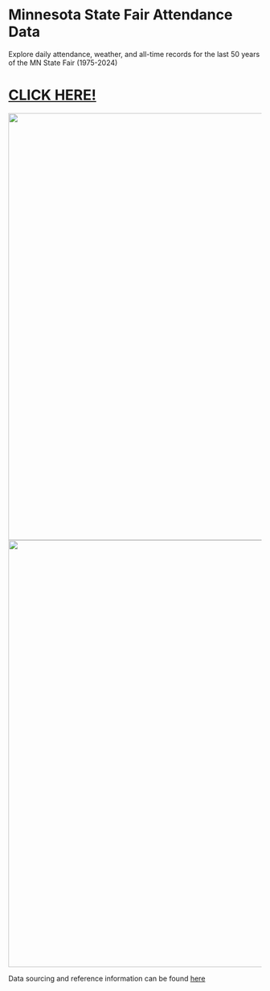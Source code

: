 # Minnesota State Fair Attendance Data 

Explore daily attendance, weather, and all-time records for the last 50 years of the MN State Fair (1975-2024)

# **[CLICK HERE!](https://makuhs.github.io/StateFairMN/)**



<img src="" width="850">

<img src="" width="850">

Data sourcing and reference information can be found [here](https://github.com/makuhs/Personal-Projects/blob/main/mnStateFair/readme.txt)
